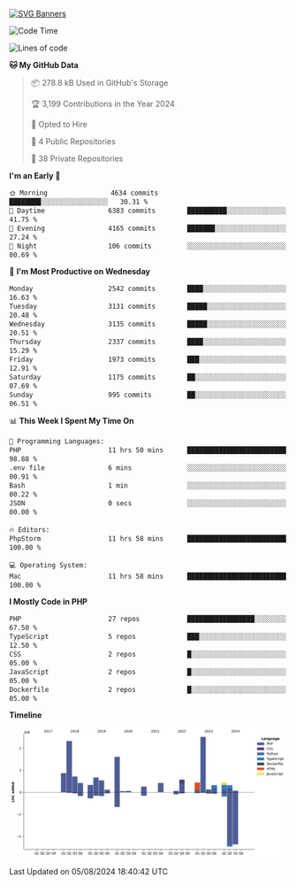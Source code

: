[![SVG Banners](https://svg-banners.vercel.app/api?type=glitch&text1=Gere_Lajos%F0%9F%92%BB&width=800&height=400)](https://github.com/Akshay090/svg-banners)

<!--START_SECTION:waka-->
![Code Time](http://img.shields.io/badge/Code%20Time-1%2C807%20hrs%2045%20mins-blue)

![Lines of code](https://img.shields.io/badge/From%20Hello%20World%20I%27ve%20Written-13.2%20million%20lines%20of%20code-blue)

**🐱 My GitHub Data** 

> 📦 278.8 kB Used in GitHub's Storage 
 > 
> 🏆 3,199 Contributions in the Year 2024
 > 
> 💼 Opted to Hire
 > 
> 📜 4 Public Repositories 
 > 
> 🔑 38 Private Repositories 
 > 
**I'm an Early 🐤** 

```text
🌞 Morning                4634 commits        ████████░░░░░░░░░░░░░░░░░   30.31 % 
🌆 Daytime                6383 commits        ██████████░░░░░░░░░░░░░░░   41.75 % 
🌃 Evening                4165 commits        ███████░░░░░░░░░░░░░░░░░░   27.24 % 
🌙 Night                  106 commits         ░░░░░░░░░░░░░░░░░░░░░░░░░   00.69 % 
```
📅 **I'm Most Productive on Wednesday** 

```text
Monday                   2542 commits        ████░░░░░░░░░░░░░░░░░░░░░   16.63 % 
Tuesday                  3131 commits        █████░░░░░░░░░░░░░░░░░░░░   20.48 % 
Wednesday                3135 commits        █████░░░░░░░░░░░░░░░░░░░░   20.51 % 
Thursday                 2337 commits        ████░░░░░░░░░░░░░░░░░░░░░   15.29 % 
Friday                   1973 commits        ███░░░░░░░░░░░░░░░░░░░░░░   12.91 % 
Saturday                 1175 commits        ██░░░░░░░░░░░░░░░░░░░░░░░   07.69 % 
Sunday                   995 commits         ██░░░░░░░░░░░░░░░░░░░░░░░   06.51 % 
```


📊 **This Week I Spent My Time On** 

```text
💬 Programming Languages: 
PHP                      11 hrs 50 mins      █████████████████████████   98.88 % 
.env file                6 mins              ░░░░░░░░░░░░░░░░░░░░░░░░░   00.91 % 
Bash                     1 min               ░░░░░░░░░░░░░░░░░░░░░░░░░   00.22 % 
JSON                     0 secs              ░░░░░░░░░░░░░░░░░░░░░░░░░   00.00 % 

🔥 Editors: 
PhpStorm                 11 hrs 58 mins      █████████████████████████   100.00 % 

💻 Operating System: 
Mac                      11 hrs 58 mins      █████████████████████████   100.00 % 
```

**I Mostly Code in PHP** 

```text
PHP                      27 repos            █████████████████░░░░░░░░   67.50 % 
TypeScript               5 repos             ███░░░░░░░░░░░░░░░░░░░░░░   12.50 % 
CSS                      2 repos             █░░░░░░░░░░░░░░░░░░░░░░░░   05.00 % 
JavaScript               2 repos             █░░░░░░░░░░░░░░░░░░░░░░░░   05.00 % 
Dockerfile               2 repos             █░░░░░░░░░░░░░░░░░░░░░░░░   05.00 % 
```



**Timeline**

![Lines of Code chart](https://raw.githubusercontent.com/gere-lajos/gere-lajos/main/assets/bar_graph.png)


 Last Updated on 05/08/2024 18:40:42 UTC
<!--END_SECTION:waka-->
